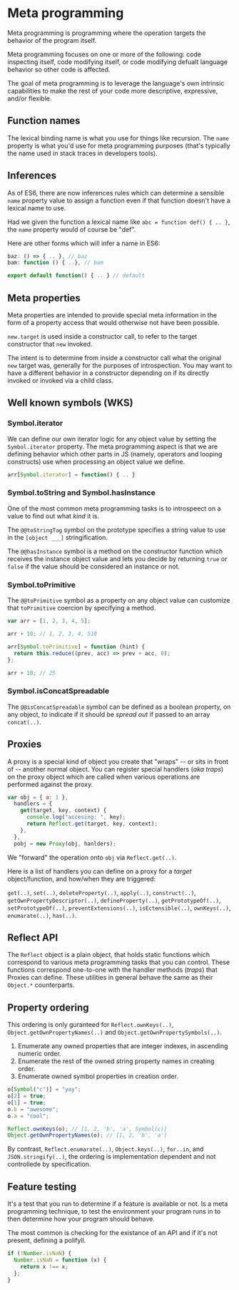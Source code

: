 # Meta programming

Meta programming is programming where the operation targets the behavior of the program itself.

Meta programming focuses on one or more of the following: code inspecting itself, code modifying itself, or code modifying defualt language behavior so other code is affected.

The goal of meta programming is to leverage the language's own intrinsic capabilities to make the rest of your code more descriptive, expressive, and/or flexible.

## Function names

The lexical binding name is what you use for things like recursion. The `name` property is what you'd use for meta programming purposes (that's typically the name used in stack traces in developers tools).

## Inferences

As of ES6, there are now inferences rules which can determine a sensible `name` property value to assign a function even if that function doesn't have a lexical name to use.

Had we given the function a lexical name like `abc = function def() { .. }`, the `name` property would of course be "def".

Here are other forms which will infer a name in ES6:

```js
baz: () => { .. }, // baz
bam: function () { ..}, // bam

export default function() { .. } // default
```

## Meta properties

Meta properties are intended to provide special meta information in the form of a property access that would otherwise not have been possible.

`new.target` is used inside a constructor call, to refer to the target constructor that `new` invoked.

The intent is to determine from inside a constructor call what the original `new` target was, generally for the purposes of introspection. You may want to have a different behavior in a constructor depending on if its directly invoked or invoked via a child class.

## Well known symbols (WKS)

### Symbol.iterator

We can define our own iterator logic for any object value by setting the `Symbol.iterator` property. The meta programming aspect is that we are defining behavior which other parts in JS (namely, operators and looping constructs) use when processing an object value we define.

```js
arr[Symbol.iterator] = function() { .. }
```

### Symbol.toString and Symbol.hasInstance

One of the most common meta programming tasks is to introspeect on a value to find out what _kind_ it is.

The `@@toStringTag` symbol on the prototype specifies a string value to use in the `[object ___]` stringification.

The `@@hasInstance` symbol is a method on the constructor function which receives the instance object value and lets you decide by returning `true` or `false` if the value should be considered an instance or not.

### Symbol.toPrimitive

The `@@toPrimitive` symbol as a property on any object value can customize that `toPrimitive` coercion by specifying a method.

```js
var arr = [1, 2, 3, 4, 5];

arr + 10; // 1, 2, 3, 4, 510

arr[Symbol.toPrimitive] = function (hint) {
  return this.reduce((prev, acc) => prev + acc, 0);
};

arr + 10; // 25
```

### Symbol.isConcatSpreadable

The `@@isConcatSpreadable` symbol can be defined as a boolean property, on any object, to indicate if it should be _spread out_ if passed to an array `concat(..)`.

## Proxies

A proxy is a special kind of object you create that "wraps" -- or sits in front of -- another normal object. You can register special handlers (_aka traps_) on the proxy object which are called when various operations are performed against the proxy.

```js
var obj = { a: 1 },
  handlers = {
    get(target, key, context) {
      console.log("accesing: ", key);
      return Reflect.get(target, key, context);
    },
  },
  pobj = new Proxy(obj, hanlders);
```

We "forward" the operation onto `obj` via `Reflect.get(..)`.

Here is a list of handlers you can define on a proxy for a _target_ object/function, and how/when they are triggered:

`get(..)`, `set(..)`, `deleteProperty(..)`, `apply(..)`, `construct(..)`, `getOwnPropertyDescriptor(..)`, `defineProperty(..)`, `getPrototypeOf(..)`, `setPrototypeOf(..)`, `preventExtensions(..)`, `isEctensible(..)`, `ownKeys(..)`, `enumarate(..)`, `has(..)`.

## Reflect API

The `Reflect` object is a plain object, that holds static functions which correspond to various meta programming tasks that you can control. These functions correspond one-to-one with the handler methods (_traps_) that Proxies can define. These utilities in general behave the same as their `Object.*` counterparts.

## Property ordering

This ordering is only guranteed for `Reflect.ownKeys(..)`, `Object.getOwnPropertyNames(..)` and `Object.getOwnPropertySymbols(..)`.

1. Enumerate any owned properties that are integer indexes, in ascending numeric order.
2. Enumerate the rest of the owned string property names in creating order.
3. Enumerate owned symbol properties in creation order.

```js
o[Symbol("c")] = "yay";
o[2] = true;
o[1] = true;
o.b = "awesome";
o.a = "cool";

Reflect.ownKeys(o); // [1, 2, 'b', 'a', Symbol(c)]
Object.getOwnPropertyNames(o); // [1, 2, 'b', 'a']
```

By contrast, `Reflect.enumarate(..)`, `Object.keys(..)`, `for..in`, and `JSON.stringify(..)`, the ordering is implementation dependent and not controllede by specification.

## Feature testing

It's a test that you run to determine if a feature is available or not. Is a meta programming technique, to test the environment your program runs in to then determine how your program should behave.

The most common is checking for the existance of an API and if it's not present, defining a polifyll.

```js
if (!Number.isNaN) {
  Number.isNaN = function (x) {
    return x !== x;
  };
}
```
